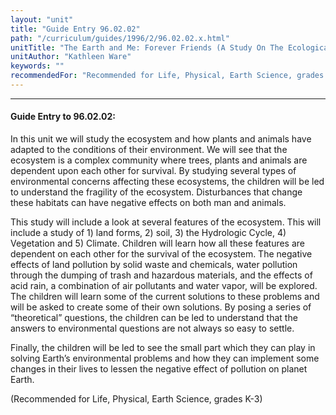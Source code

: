 ```yaml
---
layout: "unit"
title: "Guide Entry 96.02.02"
path: "/curriculum/guides/1996/2/96.02.02.x.html"
unitTitle: "The Earth and Me: Forever Friends (A Study On The Ecological System)"
unitAuthor: "Kathleen Ware"
keywords: ""
recommendedFor: "Recommended for Life, Physical, Earth Science, grades K-3"
---
```

<body>
<hr/>
<h4>
Guide Entry to 96.02.02:
</h4>
In this unit we will study the ecosystem and how plants and animals have adapted to the conditions of their environment. We will see that the ecosystem is a complex community where trees, plants and animals are dependent upon each other for survival. By studying several types of environmental concerns affecting these ecosystems, the children will be led to understand the fragility of the ecosystem. Disturbances that change these habitats can have negative effects on both man and animals.
<p>
This study will include a look at several features of the ecosystem. This will include a study of 1) land forms, 2) soil, 3) the Hydrologic Cycle, 4) Vegetation and 5) Climate. Children will learn how all these features are dependent on each other for the survival of the ecosystem. The negative effects of land pollution by solid waste and chemicals, water pollution through the dumping of trash and hazardous materials, and the effects of acid rain, a combination of air pollutants and water vapor, will be explored. The children will learn some of the current solutions to these problems and will be asked to create some of their own solutions. By posing a series of “theoretical” questions, the children can be led to understand that the answers to environmental questions are not always so easy to settle.
</p>
<p>
Finally, the children will be led to see the small part which they can play in solving Earth’s environmental problems and how they can implement some changes in their lives to lessen the negative effect of pollution on planet Earth.
</p>
<p>
(Recommended for Life, Physical, Earth Science, grades K-3)
</p>
</body>